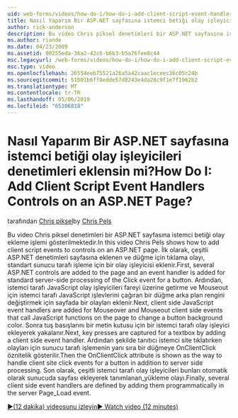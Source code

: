 ```yaml
---
uid: web-forms/videos/how-do-i/how-do-i-add-client-script-event-handlers-controls-on-an-aspnet-page
title: Nasıl Yaparım Bir ASP.NET sayfasına istemci betiği olay işleyicileri denetimleri eklensin mi? | Microsoft Docs
author: rick-anderson
description: Bu video Chris piksel denetimleri bir ASP.NET sayfasına istemci betiği olay ekleme işlemi gösterilmektedir. İlk olarak, çeşitli ASP.NET denetimleri, sayfa ve bir e eklenir...
ms.author: riande
ms.date: 04/23/2009
ms.assetid: 90255eda-36a2-42c6-b6b3-b5a76fee8c44
msc.legacyurl: /web-forms/videos/how-do-i/how-do-i-add-client-script-event-handlers-controls-on-an-aspnet-page
msc.type: video
ms.openlocfilehash: 26554eeb75521a26a5a42caac1eceec36c05c24b
ms.sourcegitcommit: 51b01b6ff8edde57d8243e4da28c9f1e7f1962b2
ms.translationtype: MT
ms.contentlocale: tr-TR
ms.lasthandoff: 05/06/2019
ms.locfileid: "65106818"
---
```

# <a name="how-do-i-add-client-script-event-handlers-controls-on-an-aspnet-page"></a><span data-ttu-id="c745e-105">Nasıl Yaparım Bir ASP.NET sayfasına istemci betiği olay işleyicileri denetimleri eklensin mi?</span><span class="sxs-lookup"><span data-stu-id="c745e-105">How Do I: Add Client Script Event Handlers Controls on an ASP.NET Page?</span></span>

<span data-ttu-id="c745e-106">tarafından [Chris piksel](https://twitter.com/chrispels)</span><span class="sxs-lookup"><span data-stu-id="c745e-106">by [Chris Pels](https://twitter.com/chrispels)</span></span>

<span data-ttu-id="c745e-107">Bu video Chris piksel denetimleri bir ASP.NET sayfasına istemci betiği olay ekleme işlemi gösterilmektedir.</span><span class="sxs-lookup"><span data-stu-id="c745e-107">In this video Chris Pels shows how to add client script events to controls on an ASP.NET page.</span></span> <span data-ttu-id="c745e-108">İlk olarak, çeşitli ASP.NET denetimleri sayfasına eklenen ve düğme için tıklama olayı, standart sunucu tarafı işleme için bir olay işleyicisi eklenir.</span><span class="sxs-lookup"><span data-stu-id="c745e-108">First, several ASP.NET controls are added to the page and an event handler is added for standard server-side processing of the Click event for a button.</span></span> <span data-ttu-id="c745e-109">Ardından, istemci tarafı JavaScript olay işleyicileri fareyi üzerine getirme ve Mouseout için istemci tarafı JavaScript işlevlerini çağıran bir düğme arka plan rengini değiştirmek için sayfada bir olayları eklenir.</span><span class="sxs-lookup"><span data-stu-id="c745e-109">Next, client side JavaScript event handlers are added for Mouseover and Mouseout client side events that call JavaScript functions on the page to change a button background color.</span></span> <span data-ttu-id="c745e-110">Sonra tuş basışlarını bir metin kutusu için bir istemci tarafı olay işleyici ekleyerek yakalanır.</span><span class="sxs-lookup"><span data-stu-id="c745e-110">Next, key presses are captured for a textbox by adding a client side event handler.</span></span> <span data-ttu-id="c745e-111">Ardından şekilde tanıtıcı istemci site tıklatırken olayları için sunucu tarafı işlemenin yanı sıra bir düğmeye OnClientClick öznitelik gösterilir.</span><span class="sxs-lookup"><span data-stu-id="c745e-111">Then the OnClientClick attribute is shown as the way to handle client site click events for a button in addition to server side processing.</span></span> <span data-ttu-id="c745e-112">Son olarak, çeşitli istemci tarafı olay işleyicileri bunları otomatik olarak sunucuda sayfası ekleyerek tanımlanan\_yükleme olayı.</span><span class="sxs-lookup"><span data-stu-id="c745e-112">Finally, several client side event handlers are defined by adding them programmatically in the server Page\_Load event.</span></span>

[<span data-ttu-id="c745e-113">&#9654;(12 dakika) videosunu izleyin</span><span class="sxs-lookup"><span data-stu-id="c745e-113">&#9654; Watch video (12 minutes)</span></span>](https://channel9.msdn.com/Blogs/ASP-NET-Site-Videos/how-do-i-add-client-script-event-handlers-controls-on-an-aspnet-page)
